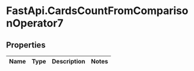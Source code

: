 # FastApi.CardsCountFromComparisonOperator7

## Properties
Name | Type | Description | Notes
------------ | ------------- | ------------- | -------------
